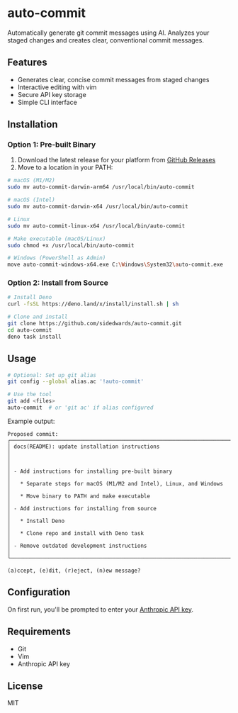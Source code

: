 # auto-commit

Automatically generate git commit messages using AI. Analyzes your staged changes and creates clear, conventional commit messages.

## Features

- Generates clear, concise commit messages from staged changes
- Interactive editing with vim
- Secure API key storage
- Simple CLI interface

## Installation

### Option 1: Pre-built Binary

1. Download the latest release for your platform from [GitHub Releases](https://github.com/sidedwards/auto-commit/releases)
2. Move to a location in your PATH:

```bash
# macOS (M1/M2)
sudo mv auto-commit-darwin-arm64 /usr/local/bin/auto-commit

# macOS (Intel)
sudo mv auto-commit-darwin-x64 /usr/local/bin/auto-commit

# Linux
sudo mv auto-commit-linux-x64 /usr/local/bin/auto-commit

# Make executable (macOS/Linux)
sudo chmod +x /usr/local/bin/auto-commit

# Windows (PowerShell as Admin)
move auto-commit-windows-x64.exe C:\Windows\System32\auto-commit.exe
```

### Option 2: Install from Source

````bash
# Install Deno
curl -fsSL https://deno.land/x/install/install.sh | sh

# Clone and install
git clone https://github.com/sidedwards/auto-commit.git
cd auto-commit
deno task install
````

## Usage

```bash
# Optional: Set up git alias
git config --global alias.ac '!auto-commit'

# Use the tool
git add <files>
auto-commit  # or 'git ac' if alias configured
```

Example output:
```
Proposed commit:
┌────────────────────────────────────────────────────────────────────────┐
│ docs(README): update installation instructions                         │
│                                                                        │
│ - Add instructions for installing pre-built binary                     │
│   * Separate steps for macOS (M1/M2 and Intel), Linux, and Windows    │
│   * Move binary to PATH and make executable                           │
│ - Add instructions for installing from source                         │
│   * Install Deno                                                      │
│   * Clone repo and install with Deno task                            │
│ - Remove outdated development instructions                            │
└────────────────────────────────────────────────────────────────────────┘

(a)ccept, (e)dit, (r)eject, (n)ew message?
```

## Configuration

On first run, you'll be prompted to enter your [Anthropic API key](https://console.anthropic.com/account/keys).

## Requirements

- Git
- Vim
- Anthropic API key

## License

MIT
